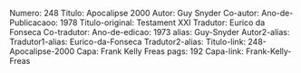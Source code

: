 Numero: 248
Titulo: Apocalipse 2000
Autor: Guy Snyder
Co-autor: 
Ano-de-Publicacaoo: 1978
Titulo-original: Testament XXI
Tradutor: Eurico da Fonseca
Co-tradutor: 
Ano-de-edicao: 1973
alias: Guy-Snyder
Autor2-alias: 
Tradutor1-alias: Eurico-da-Fonseca
Tradutor2-alias: 
Titulo-link: 248-Apocalipse-2000
Capa: Frank Kelly Freas
pags: 192
Capa-link: Frank-Kelly-Freas